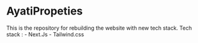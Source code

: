 # AyatiPropeties

This is the repository for rebuilding the website with new tech stack.
Tech stack :
            - Next.Js
            - Tailwind.css
        